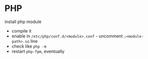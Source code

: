 # PHP

install php module 

* compile it
* enable in `/etc/php/conf.d/<module>.conf` - uncomment `;<module-path>.so` line
* check like `php -m`
* restart `php-fpm`, eventually

